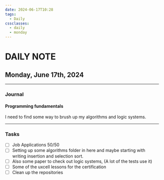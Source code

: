 ```yaml
---
date: 2024-06-17T10:28
tags:
  - Daily
cssclasses:
  - daily
  - monday
---
```

# DAILY NOTE
## Monday, June 17th, 2024
***
### Journal
#### Programming fundamentals

I need to find some way to brush up my algorithms and logic systems. 


***
### Tasks
- [ ] Job Applications 50/50
- [ ] Setting up some algorithms folder in here and maybe starting with writing insertion and selection sort. 
- [ ] Also some paper to check out logic systems, (A lot of the tests use it)
- [ ] Some of the uxcell lessons for the certification
- [ ] Clean up the repositories
